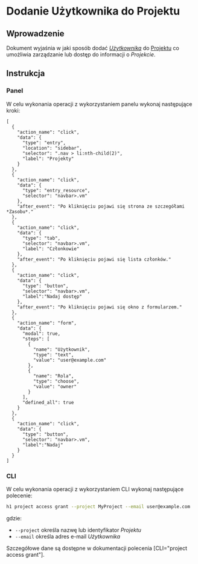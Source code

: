 # Dodanie Użytkownika do Projektu

## Wprowadzenie

Dokument wyjaśnia w jaki sposób dodać *[Użytkownika](/platform/user.md)* do [Projektu](/platform/project.md) co umożliwia zarządzanie lub dostęp do informacji o *Projekcie*.

## Instrukcja

### Panel

W celu wykonania operacji z wykorzystaniem panelu wykonaj następujące kroki:

```guide
[
  {
    "action_name": "click",
    "data": {
      "type": "entry",
      "location": "sidebar",
      "selector": ".nav > li:nth-child(2)",
      "label": "Projekty"
    }
  },
  {
    "action_name": "click",
    "data": {
      "type": "entry_resource",
      "selector": "navbar>.vm"
    },
    "after_event": "Po kliknięciu pojawi się strona ze szczegółami *Zasobu*."
  },
  {
    "action_name": "click",
    "data": {
      "type": "tab",
      "selector": "navbar>.vm",
      "label": "Członkowie"
    },
    "after_event": "Po kliknięciu pojawi się lista członków."
  },
  {
    "action_name": "click",
    "data": {
      "type": "button",
      "selector": "navbar>.vm",
      "label":"Nadaj dostęp"
    },
    "after_event": "Po kliknięciu pojawi się okno z formularzem."
  },
  {
    "action_name": "form",
    "data": {
      "modal": true,
      "steps": [
        {
          "name": "Użytkownik",
          "type": "text",
          "value": "user@example.com"
        },
        {
          "name": "Rola",
          "type": "choose",
          "value": "owner"
        }
      ],
      "defined_all": true
    }
  },
  {
    "action_name": "click",
    "data": {
      "type": "button",
      "selector": "navbar>.vm",
      "label":"Nadaj"
    }
  }    
]
```

### CLI

W celu wykonania operacji z wykorzystaniem CLI wykonaj następujące polecenie:

```bash
h1 project access grant --project MyProject --email user@example.com
```

gdzie:

 * ```--project``` określa nazwę lub identyfikator *Projektu*
 * ```--email``` określa adres e-mail *Użytkownika*

Szczegółowe dane są dostępne w dokumentacji polecenia [CLI="project access grant"].